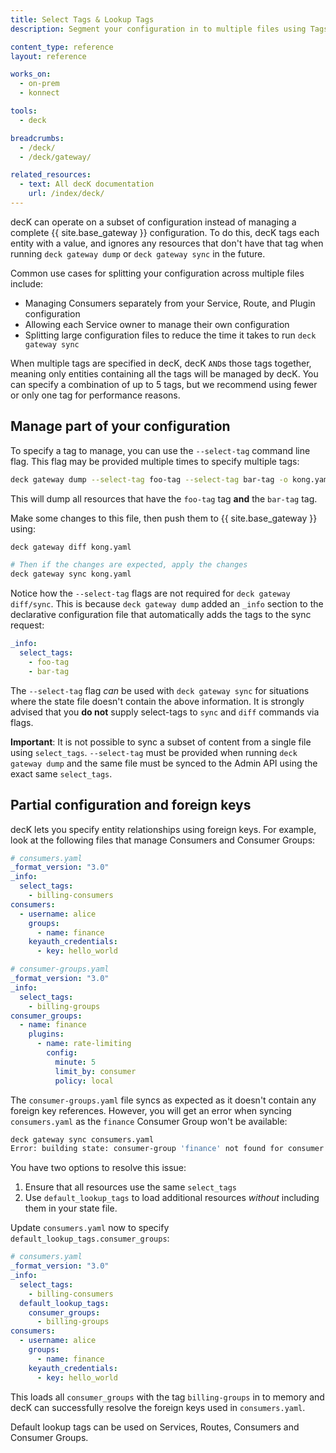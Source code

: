 ```yaml
---
title: Select Tags & Lookup Tags
description: Segment your configuration in to multiple files using Tags

content_type: reference
layout: reference

works_on:
  - on-prem
  - konnect

tools:
  - deck

breadcrumbs:
  - /deck/
  - /deck/gateway/

related_resources:
  - text: All decK documentation
    url: /index/deck/
---
```


decK can operate on a subset of configuration instead of managing a complete {{ site.base_gateway }} configuration. To do this, decK tags each entity with a value, and ignores any resources that don't have that tag when running `deck gateway dump` or `deck gateway sync` in the future.

Common use cases for splitting your configuration across multiple files include:

- Managing Consumers separately from your Service, Route, and Plugin configuration
- Allowing each Service owner to manage their own configuration
- Splitting large configuration files to reduce the time it takes to run `deck gateway sync`

When multiple tags are specified in decK, decK `AND`s those tags together, meaning only entities containing all the tags will be managed by decK. You can specify a combination of up to 5 tags, but we recommend using fewer or only one tag for performance reasons.

## Manage part of your configuration

To specify a tag to manage, you can use the `--select-tag` command line flag. This flag may be provided multiple times to specify multiple tags:

```bash
deck gateway dump --select-tag foo-tag --select-tag bar-tag -o kong.yaml
```

This will dump all resources that have the `foo-tag` tag **and** the `bar-tag` tag.

Make some changes to this file, then push them to {{ site.base_gateway }} using:

```bash
deck gateway diff kong.yaml

# Then if the changes are expected, apply the changes
deck gateway sync kong.yaml
```

Notice how the `--select-tag` flags are not required for `deck gateway diff/sync`. This is because `deck gateway dump` added an `_info` section to the declarative configuration file that automatically adds the tags to the sync request:

```yaml
_info:
  select_tags:
    - foo-tag
    - bar-tag
```

The `--select-tag` flag _can_ be used with `deck gateway sync` for situations where the state file doesn't contain the above information. It is strongly advised that you **do not** supply select-tags to `sync` and `diff` commands via flags.

**Important**: It is not possible to sync a subset of content from a single file using `select_tags`. `--select-tag` must be provided when running `deck gateway dump` and the same file must be synced to the Admin API using the exact same `select_tags`.

## Partial configuration and foreign keys

decK lets you specify entity relationships using foreign keys. For example, look at the following files that manage Consumers and Consumer Groups:

```yaml
# consumers.yaml
_format_version: "3.0"
_info:
  select_tags:
    - billing-consumers
consumers:
  - username: alice
    groups:
      - name: finance
    keyauth_credentials:
      - key: hello_world
```

```yaml
# consumer-groups.yaml
_format_version: "3.0"
_info:
  select_tags:
    - billing-groups
consumer_groups:
  - name: finance
    plugins:
      - name: rate-limiting
        config:
          minute: 5
          limit_by: consumer
          policy: local
```

The `consumer-groups.yaml` file syncs as expected as it doesn't contain any foreign key references. However, you will get an error when syncing `consumers.yaml` as the `finance` Consumer Group won't be available:

```bash
deck gateway sync consumers.yaml
Error: building state: consumer-group 'finance' not found for consumer '093645f9-e189-47ba-bc9e-f4e9b09325eb'
```

You have two options to resolve this issue:

1. Ensure that all resources use the same `select_tags`
1. Use `default_lookup_tags` to load additional resources _without_ including them in your state file.

Update `consumers.yaml` now to specify `default_lookup_tags.consumer_groups`:

```yaml
# consumers.yaml
_format_version: "3.0"
_info:
  select_tags:
    - billing-consumers
  default_lookup_tags:
    consumer_groups:
      - billing-groups
consumers:
  - username: alice
    groups:
      - name: finance
    keyauth_credentials:
      - key: hello_world
```

This loads all `consumer_groups` with the tag `billing-groups` in to memory and decK can successfully resolve the foreign keys used in `consumers.yaml`.

Default lookup tags can be used on Services, Routes, Consumers and Consumer Groups.
